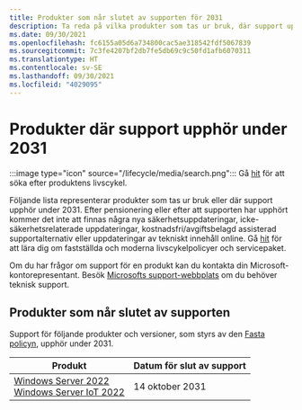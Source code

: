 ```yaml
---
title: Produkter som når slutet av supporten för 2031
description: Ta reda på vilka produkter som tas ur bruk, där support upphör eller går från mainstream support till utökad support under 2031.
ms.date: 09/30/2021
ms.openlocfilehash: fc6155a05d6a734800cac5ae318542fdf5067839
ms.sourcegitcommit: 7c3fe4207bf2db7fe5db69c9c50fd1afb6070311
ms.translationtype: HT
ms.contentlocale: sv-SE
ms.lasthandoff: 09/30/2021
ms.locfileid: "4029095"
---
```

# <a name="products-ending-support-in-2031"></a>Produkter där support upphör under 2031

:::image type="icon" source="/lifecycle/media/search.png":::
Gå [hit](/lifecycle/products/) för att söka efter produktens livscykel.

Följande lista representerar produkter som tas ur bruk eller där support upphör under 2031. Efter pensionering eller efter att supporten har upphört kommer det inte att finnas några nya säkerhetsuppdateringar, icke-säkerhetsrelaterade uppdateringar, kostnadsfri/avgiftsbelagd assisterad supportalternativ eller uppdateringar av tekniskt innehåll online. Gå [hit](/lifecycle/overview/product-end-of-support-overview) för att lära dig om fastställda och moderna livscykelpolicyer och servicepaket.

Om du har frågor om support för en produkt kan du kontakta din Microsoft-kontorepresentant. Besök [Microsofts support-webbplats](https://support.microsoft.com/contactus/?ws=support) om du behöver teknisk support.





## <a name="products-reaching-end-of-support"></a>Produkter som når slutet av supporten

Support för följande produkter och versioner, som styrs av den [Fasta policyn](/lifecycle/policies/fixed), upphör under 2031.

| Produkt | Datum för slut av support |
| --- | --- |
| [Windows Server 2022](/lifecycle/products/windows-server-2022?branch=live)<br>[Windows Server IoT 2022](/lifecycle/products/windows-server-iot-2022?branch=live)<br> | 14 oktober 2031 |


